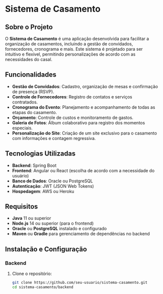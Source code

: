 # Sistema de Casamento

## Sobre o Projeto

O **Sistema de Casamento** é uma aplicação desenvolvida para facilitar a organização de casamentos, incluindo a gestão de convidados, fornecedores, cronograma e mais. Este sistema é projetado para ser intuitivo e flexível, permitindo personalizações de acordo com as necessidades do casal.

## Funcionalidades

- **Gestão de Convidados**: Cadastro, organização de mesas e confirmação de presença (RSVP).
- **Controle de Fornecedores**: Registro de contatos e serviços contratados.
- **Cronograma do Evento**: Planejamento e acompanhamento de todas as etapas do casamento.
- **Orçamento**: Controle de custos e monitoramento de gastos.
- **Galeria de Fotos**: Álbum colaborativo para registro dos momentos especiais.
- **Personalização do Site**: Criação de um site exclusivo para o casamento com informações e contagem regressiva.

## Tecnologias Utilizadas

- **Backend**: Spring Boot
- **Frontend**: Angular ou React (escolha de acordo com a necessidade do usuário)
- **Banco de Dados**: Oracle ou PostgreSQL
- **Autenticação**: JWT (JSON Web Tokens)
- **Hospedagem**: AWS ou Heroku

## Requisitos

- **Java** 11 ou superior
- **Node.js** 14 ou superior (para o frontend)
- **Oracle** ou **PostgreSQL** instalado e configurado
- **Maven** ou **Gradle** para gerenciamento de dependências no backend

## Instalação e Configuração

### Backend
1. Clone o repositório:
   ```bash
   git clone https://github.com/seu-usuario/sistema-casamento.git
   cd sistema-casamento/backend
